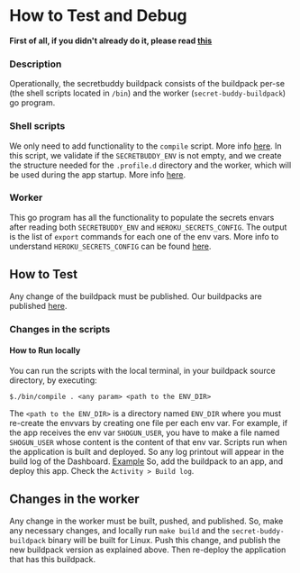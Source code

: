 How to Test and Debug
=====================

**First of all, if you didn't already do it, please read [this](https://devcenter.heroku.com/articles/buildpack-api)**

### Description
Operationally, the secretbuddy buildpack consists of the buildpack per-se (the shell scripts located in `/bin`) and the worker (`secret-buddy-buildpack`) go program.

### Shell scripts
We only need to add functionality to the `compile` script. More info [here](https://devcenter.heroku.com/articles/buildpack-api#bin-compile). In this script, we validate if the `SECRETBUDDY_ENV` is not empty, and we create the structure needed for the `.profile.d` directory and the worker, which will be used during the app startup. More info [here](https://devcenter.heroku.com/articles/buildpack-api#profile-d-scripts).

### Worker
This go program has all the functionality to populate the secrets envars after reading both `SECRETBUDDY_ENV` and `HEROKU_SECRETS_CONFIG`. The output is the list of `export` commands for each one of the env vars. More info to understand `HEROKU_SECRETS_CONFIG` can be found [here](https://salesforce.quip.com/lZ0BAq4Factj).

## How to Test
Any change of the buildpack must be published. Our buildpacks are published [here](https://addons-next.heroku.com/buildpacks).

### Changes in the scripts

#### How to Run locally
You can run the scripts with the local terminal, in your buildpack source directory, by executing:
```
$./bin/compile . <any param> <path to the ENV_DIR>
```

The `<path to the ENV_DIR>` is a directory named `ENV_DIR` where you must re-create the envvars by creating one file per each env var. For example, if the app receives the env var `SHOGUN_USER`, you have to make a file named `SHOGUN_USER` whose content is the content of that env var.
Scripts run when the application is built and deployed. So any log printout will appear in the build log of the Dashboard. [Example](https://dashboard.heroku.com/apps/herokai-addons-opex-staging/activity/builds/256571ac-70fe-4648-938e-f326160f28b0)
So, add the buildpack to an app, and deploy this app. Check the `Activity > Build log`.

## Changes in the worker
Any change in the worker must be built, pushed, and published. So, make any necessary changes, and locally run `make build` and the `secret-buddy-buildpack` binary will be built for Linux. Push this change, and publish the new buildpack version as explained above. Then re-deploy the application that has this buildpack.
